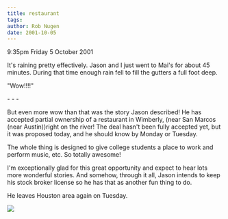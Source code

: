 ```yaml
---
title: restaurant
tags: 
author: Rob Nugen
date: 2001-10-05
---
```


<p class=date>9:35pm Friday 5 October 2001</p>

<p>It's raining pretty effectively.  Jason and I just
went to Mai's for about 45 minutes.  During that time
enough rain fell to fill the gutters a full foot
deep.</p>

<p>"Wow!!!!"</p>

<p>- - -</p>

<p>But even more wow than that was the story Jason
described!  He has accepted partial ownership of a
restaurant in Wimberly, (near San Marcos (near
Austin))right on the river!  The deal hasn't been
fully accepted yet, but it was proposed today, and he
should know by Monday or Tuesday.</p>

<p>The whole thing is designed to give college
students a place to work and perform music, etc.  So
totally awesome!</p>

<p>I'm exceptionally glad for this great opportunity
and expect to hear lots more wonderful stories.  And
somehow, through it all, Jason intends to keep his
stock broker license so he has that as another fun
thing to do.</p>

<p>He leaves Houston area again on Tuesday.</p>

<img src="/images/rob/wL-ROB.gif"/></p>
